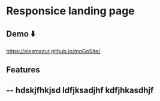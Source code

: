 # Responsice landing page

## Demo ⬇️
   https://alesmazur.github.io/moGoSite/

## Features 
--
hdskjfhkjsd
ldfjksadjhf
kdfjhkasdhjf
--


